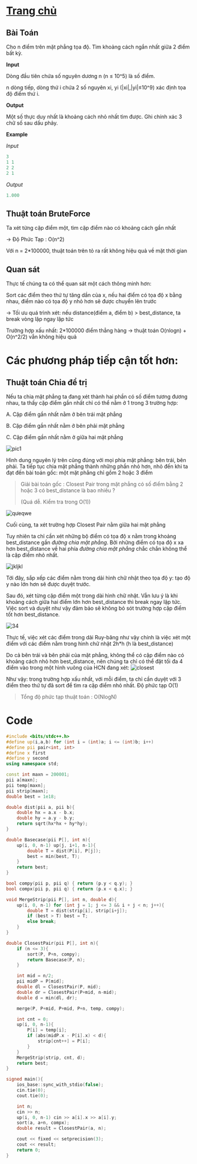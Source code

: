 # [Trang chủ](https://ppap-1264589.github.io/interesting-solution)

## Bài Toán
Cho n điểm trên mặt phẳng tọa độ. Tìm khoảng cách ngắn nhất giữa 2 điểm bất kỳ.

**Input**

Dòng đầu tiên chứa số nguyên dương n (n ≤ 10^5) là số điểm.

n dòng tiếp, dòng thứ i chứa 2 số nguyên xi, yi (|xi|,|yi|≤10^9) xác định tọa độ điểm thứ i.

**Output**

Một số thực duy nhất là khoảng cách nhỏ nhất tìm được. Ghi chính xác 3 chữ số sau dấu phảy.

**Example**

*Input*
```c++
3
1 1
2 2
2 1
```

*Output*
```c++
1.000
```

## Thuật toán BruteForce

Ta xét từng cặp điểm một, tìm cặp điểm nào có khoảng cách gần nhất

-> Độ Phức Tạp : O(n^2)

Với n = 2*100000, thuật toán trên tỏ ra rất không hiệu quả về mặt thời gian

## Quan sát

Thực tế chúng ta có thể quan sát một cách thông minh hơn:

Sort các điểm theo thứ tự tăng dần của x, nếu hai điểm có tọa độ x bằng nhau, điểm nào có tọa độ y nhỏ hơn sẽ được chuyển lên trước

-> Tối ưu quá trình xét: nếu distance(điểm a, điểm b) > best_distance, ta break vòng lặp ngay lập tức

Trường hợp xấu nhất: 2*100000 điểm thẳng hàng -> thuật toán O(nlogn) + O(n^2/2) vẫn không hiệu quả

# Các phương pháp tiếp cận tốt hơn:

## Thuật toán Chia để trị

Nếu ta chia mặt phẳng ta đang xét thành hai phần có số điểm tương đương nhau, ta thấy cặp điểm gần nhất chỉ có thể nằm ở 1 trong 3 trường hợp:

A. Cặp điểm gần nhất nằm ở bên trái mặt phẳng

B. Cặp điểm gần nhất nằm ở bên phải mặt phẳng

C. Cặp điểm gần nhất nằm ở giữa hai mặt phẳng

![pic1](https://user-images.githubusercontent.com/88699088/135320100-19408b21-4ce0-4fb6-a7f0-8d5cd5c5509c.PNG)

Hình dung nguyên lý trên cũng đúng với mọi phía mặt phẳng: bên trái, bên phải. Ta tiếp tục chia mặt phẳng thành những phần nhỏ hơn, nhỏ đến khi ta đạt đến bài toán gốc: một mặt phẳng chỉ gồm 2 hoặc 3 điểm

> Giải bài toán gốc : Closest Pair trong mặt phẳng có số điểm bằng 2 hoặc 3 có best_distance là bao nhiêu ?
> 
> (Quá dễ. Kiểm tra trong O(1))

![qưeqwe](https://user-images.githubusercontent.com/88699088/135321989-b3b725f4-14f7-46bd-81dd-60f0e8aea6fc.PNG)

Cuối cùng, ta xét trường hợp Closest Pair nằm giữa hai mặt phẳng

Tuy nhiên ta chỉ cần xét những bộ điểm có tọa độ x nằm trong khoảng best_distance gần *đường chia mặt phẳng*. Bởi những điểm có tọa độ x xa hơn best_distance về hai phía *đường chia mặt phẳng* chắc chắn không thể là cặp điểm nhỏ nhất.

![jkljkl](https://user-images.githubusercontent.com/88699088/135323511-f238f5f1-d1c5-4f89-9d33-f8cae77a9cb3.PNG)

Tới đây, sắp xếp các điểm nằm trong dải hình chữ nhật theo tọa độ y: tạo độ y nào lớn hơn sẽ được duyệt trước. 

Sau đó, xét từng cặp điểm một trong dài hình chữ nhật. Vẫn lưu ý là khi khoảng cách giữa hai điểm lớn hơn best_distance thì break ngay lập tức. Việc sort và duyệt như vậy đảm bảo sẽ không bỏ sót trường hợp cặp điểm tốt hơn best_distance.

![34](https://user-images.githubusercontent.com/88699088/135738025-8a6a95cc-c1a3-48a3-8bc2-e05d647a79ac.png)

Thực tế, việc xét các điểm trong dải Ruy-băng như vậy chính là việc xét một điểm với các điểm nằm trong hình chữ nhật 2h*h (h là best_distance)

Do cả bên trái và bên phải của mặt phẳng, không thể có cặp điểm nào có khoảng cách nhỏ hơn best_distance, nên chúng ta chỉ có thể đặt tối đa 4 điểm vào trong một hình vuông của HCN đang xét:
![closest](https://user-images.githubusercontent.com/88699088/135738314-2c5a1907-efd4-4162-90ab-4a51db815012.PNG)

Như vậy: trong trường hợp xấu nhất, với mỗi điểm, ta chỉ cần duyệt với 3 điểm theo thứ tự đã sort để tìm ra cặp điểm nhỏ nhất. Độ phức tạp O(1)

> Tổng độ phức tạp thuật toán : O(NlogN)

# Code
```c++
#include <bits/stdc++.h>
#define up(i,a,b) for (int i = (int)a; i <= (int)b; i++)
#define pii pair<int, int>
#define x first
#define y second
using namespace std;

const int maxn = 200001;
pii a[maxn];
pii temp[maxn];
pii strip[maxn];
double best = 1e18;

double dist(pii a, pii b){
    double hx = a.x - b.x;
    double hy = a.y - b.y;
    return sqrt(hx*hx + hy*hy);
}

double Basecase(pii P[], int n){
    up(i, 0, n-1) up(j, i+1, n-1){
        double T = dist(P[i], P[j]);
        best = min(best, T);
    }
    return best;
}

bool compy(pii p, pii q) { return (p.y < q.y); }
bool compx(pii p, pii q) { return (p.x < q.x); }

void MergeStrip(pii P[], int n, double d){
    up(i, 0, n-1) for (int j = 1; j <= 3 && i + j < n; j++){
        double T = dist(strip[i], strip[i+j]);
        if (best > T) best = T;
        else break;
    }
}

double ClosestPair(pii P[], int n){
    if (n <= 3){
        sort(P, P+n, compy);
        return Basecase(P, n);
    }

    int mid = n/2;
    pii midP = P[mid];
    double dl = ClosestPair(P, mid);
    double dr = ClosestPair(P+mid, n-mid);
    double d = min(dl, dr);

    merge(P, P+mid, P+mid, P+n, temp, compy);

    int cnt = 0;
    up(i, 0, n-1){
        P[i] = temp[i];
        if (abs(midP.x - P[i].x) < d){
            strip[cnt++] = P[i];
        }
    }
    MergeStrip(strip, cnt, d);
    return best;
}

signed main(){
    ios_base::sync_with_stdio(false);
    cin.tie(0);
    cout.tie(0);

    int n;
    cin >> n;
    up(i, 0, n-1) cin >> a[i].x >> a[i].y;
    sort(a, a+n, compx);
    double result = ClosestPair(a, n);

    cout << fixed << setprecision(3);
    cout << result;
    return 0;
}
```


